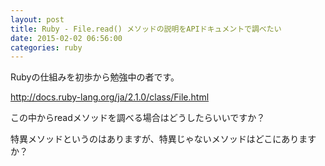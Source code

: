 ```yaml
---
layout: post
title: Ruby - File.read() メソッドの説明をAPIドキュメントで調べたい
date: 2015-02-02 06:56:00
categories: ruby
---
```

<p>Rubyの仕組みを初歩から勉強中の者です。</p>

<p><a href="http://docs.ruby-lang.org/ja/2.1.0/class/File.html" rel="nofollow">http://docs.ruby-lang.org/ja/2.1.0/class/File.html</a></p>

<p>この中からreadメソッドを調べる場合はどうしたらいいですか？</p>

<p>特異メソッドというのはありますが、特異じゃないメソッドはどこにありますか？</p>
